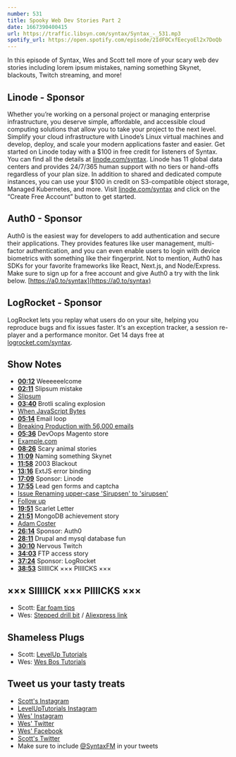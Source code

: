 ```yaml
---
number: 531
title: Spooky Web Dev Stories Part 2
date: 1667390400415
url: https://traffic.libsyn.com/syntax/Syntax_-_531.mp3
spotify_url: https://open.spotify.com/episode/2IdFOCxfEecyoEl2x7DoQb
---
```


In this episode of Syntax, Wes and Scott tell more of your scary web dev stories including lorem ipsum mistakes, naming something Skynet, blackouts, Twitch streaming, and more!

## Linode  - Sponsor

Whether you’re working on a personal project or managing enterprise infrastructure, you deserve simple, affordable, and accessible cloud computing solutions that allow you to take your project to the next level. Simplify your cloud infrastructure with Linode’s Linux virtual machines and develop, deploy, and scale your modern applications faster and easier. Get started on Linode today with a $100 in free credit for listeners of Syntax. You can find all the details at [linode.com/syntax](https://linode.com/syntax). Linode has 11 global data centers and provides 24/7/365 human support with no tiers or hand-offs regardless of your plan size. In addition to shared and dedicated compute instances, you can use your $100 in credit on S3-compatible object storage, Managed Kubernetes, and more. Visit [linode.com/syntax](https://linode.com/syntax) and click on the “Create Free Account” button to get started.

## Auth0 - Sponsor

Auth0 is the easiest way for developers to add authentication and secure their applications. They provides features like user management, multi-factor authentication, and you can even enable users to login with device biometrics with something like their fingerprint. Not to mention, Auth0 has SDKs for your favorite frameworks like React, Next.js, and Node/Express. Make sure to sign up for a free account and give Auth0 a try with the link below. [https://a0.to/syntax](https://a0.to/syntax)

## LogRocket - Sponsor

LogRocket lets you replay what users do on your site, helping you reproduce bugs and fix issues faster. It's an exception tracker, a session re-player and a performance monitor. Get 14 days free at [logrocket.com/syntax](https://logrocket.com/syntax).

## Show Notes

* **[00:12](#t=00:12)** Weeeeeelcome
* **[02:11](#t=02:11)** Slipsum mistake
* [Slipsum](http://slipsum.com/)
* **[03:40](#t=03:40)** Brotli scaling explosion
* [When JavaScript Bytes](https://www.youtube.com/watch?v=JvJ0v5OohNg&t=766s)
* **[05:14](#t=05:14)** Email loop
* [Breaking Production with 56,000 emails](https://davidtruxall.com/breaking-production/)
* **[05:36](#t=05:36)** DevOops Magento store
* [Example.com](http://example.com)
* **[08:26](#t=08:26)** Scary animal stories
* **[11:09](#t=11:09)** Naming something Skynet
* **[11:58](#t=11:58)** 2003 Blackout
* **[13:16](#t=13:16)** ExtJS error binding
* **[17:09](#t=17:09)** Sponsor: Linode
* **[17:55](#t=17:55)** Lead gen forms and captcha
* [Issue Renaming upper-case 'Sirupsen' to 'sirupsen'](https://github.com/sirupsen/logrus/pull/384)
* [Follow up](https://github.com/sirupsen/logrus/issues/451)
* **[19:51](#t=19:51)** Scarlet Letter
* **[21:51](#t=21:51)** MongoDB achievement story
* [Adam Coster](https://twitter.com/costerad)
* **[26:14](#t=26:14)** Sponsor: Auth0
* **[28:11](#t=28:11)** Drupal and mysql database fun
* **[30:10](#t=30:10)** Nervous Twitch
* **[34:03](#t=34:03)** FTP access story
* **[37:24](#t=37:24)** Sponsor: LogRocket
* **[38:53](#t=38:53)** SIIIIICK ××× PIIIICKS ×××

## ××× SIIIIICK ××× PIIIICKS ×××

* Scott: [Ear foam tips](https://amzn.to/3CTYyc8)
* Wes: [Stepped drill bit](https://amzn.to/3CVndNG) / [Aliexpress link](https://www.aliexpress.com/item/1005002784042553.html?spm=a2g0o.productlist.main.17.14cb5924qXSj0Z&algo_pvid=c4935816-ccfa-456f-9b92-27d3baea64c4&algo_exp_id=c4935816-ccfa-456f-9b92-27d3baea64c4-8&pdp_ext_f=%7B%22sku_id%22%3A%2212000022168731182%22%7D&pdp_npi=2%40dis%21CAD%219.81%216.87%21%21%21%21%21%402102111816656825317085834d0747%2112000022168731182%21sea&curPageLogUid=u2YOvotleaFP)

## Shameless Plugs

* Scott: [LevelUp Tutorials](https://leveluptutorials.com/tutorials/)
* Wes: [Wes Bos Tutorials](https://wesbos.com/courses)

## Tweet us your tasty treats

* [Scott's Instagram](https://www.instagram.com/stolinski/)
* [LevelUpTutorials Instagram](https://www.instagram.com/LevelUpTutorials/)
* [Wes' Instagram](https://www.instagram.com/wesbos/)
* [Wes' Twitter](https://twitter.com/wesbos)
* [Wes' Facebook](https://www.facebook.com/wesbos.developer)
* [Scott's Twitter](https://twitter.com/stolinski)
* Make sure to include [@SyntaxFM](https://twitter.com/SyntaxFM) in your tweets

